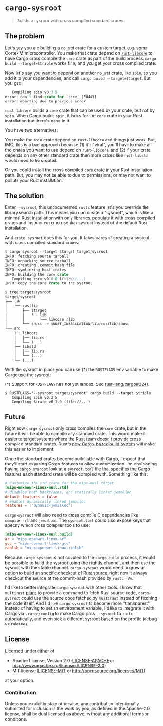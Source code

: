 # `cargo-sysroot`

> Builds a sysroot with cross compiled standard crates

## The problem

Let's say you are building a `no_std` crate for a custom target, e.g. some Cortex M microcontroller.
You make that crate depend on [`rust-libcore`] to have Cargo cross compile the `core` crate as
part of the build process. `cargo build --target=$triple` works fine, and you get your cross
compiled crate.

[`rust-libcore`]: https://crates.io/crates/rust-libcore

Now let's say you want to depend on another `no_std` crate, like [`spin`], so you add it to your
dependencies, and call `cargo build --target=$target`. But you get:

[`spin`]: https://crates.io/crates/spin/

``` rust
   Compiling spin v0.3.5
error: can't find crate for `core` [E0463]
error: aborting due to previous error
```

`rust-libcore` builds a `core` crate that can be used by your crate, but not by `spin`. When Cargo
builds `spin`, it looks for the `core` crate in your Rust installation but there's none in it.

You have two alternatives:

You make the `spin` crate depend on `rust-libcore` and things just work. But, IMO, this is a bad
approach because (1) it's "viral", you'll have to make all the crates you want to use depend on
`rust-libcore`, and (2) if your crate depends on any other standard crate then more crates like
`rust-libstd` would need to be created.

Or you could install the cross compiled `core` crate in your Rust installation path. But, you may
not be able to due to permissions, or may not want to pollute your Rust installation.

## The solution

Enter `--sysroot`, this undocumented `rustc` feature let's you override the library search path.
This means you can create a "sysroot", which is like a minimal Rust installation with only
libraries, populate it with cross compiled crates and instruct `rustc` to use that sysroot instead
of the default Rust installation.

And `crate sysroot` does this for you. It takes cares of creating a sysroot with cross compiled
standard crates:

``` rust
$ cargo sysroot --target $target target/sysroot
INFO: fetching source tarball
INFO: unpacking source tarball
INFO: creating .commit-hash file
INFO: symlinking host crates
INFO: building the core crate
   Compiling core v0.0.0 (file://...)
INFO: copy the core crate to the sysroot

$ tree target/sysroot
target/sysroot
├── lib
│   └── rustlib
│       ├── $target
│       │   └── lib
│       │       └── libcore.rlib
│       └── $host -> $RUST_INSTALLATION/lib/rustlib/$host
└── src
    ├── libcore
    │   │── lib.rs
    │   └── (...)
    ├── libstd
    │   │── lib.rs
    │   └── (...)
    └── (...)
```

With the sysroot in place you can use (*) the `RUSTFLAGS` env variable to make Cargo use the
sysroot:

(*) Support for `RUSTFLAGS` has not yet landed. See [rust-lang/cargo#2241].

[rust-lang/cargo#2241]: https://github.com/rust-lang/cargo/pull/2241

```
$ RUSTFLAGS='--sysroot target/sysroot' cargo build --target $triple
   Compiling spin v0.3.5
   Compiling $crate v0.1.0 (file://...)
```

## Future

Right now `cargo sysroot` only cross compiles the `core` crate, but in the future it will be able
to compile any standard crate. This would make it easier to target systems where the Rust team
doesn't [provide] cross compiled standard crates. Rust's [new Cargo-based build system] will make
this easier to implement.

[provide]: http://static.rust-lang.org/dist/
[new Cargo-based build system]: https://github.com/rust-lang/rust/pull/31123

Once the standard crates become build-able with Cargo, I expect that they'll start exposing Cargo
features to allow customization.  I'm envisioning having `cargo sysroot` look at a `sysroot.toml`
file  that specifies the Cargo features each standard crate will be compiled with. Something like
this:

``` toml
# Customize the std crate for the mips-musl target
[mips-unknown-linux-musl.std]
# disables both backtraces, and statically linked jemalloc
default-features = false
# enables dynamically linked jemalloc
features = ["dynamic-jemalloc"]
```

`cargo-sysroot` will also need to cross compile C dependencies like `compiler-rt` and `jemalloc`.
The `sysroot.toml` could also expose keys that specify which cross compiler tools to use:

``` toml
[mips-unknown-linux-musl.build]
ar = "mips-openwrt-linux-ar"
gcc = "mips-openwrt-linux-gcc"
ranlib = "mips-openwrt-linux-ranlib"
```

Because `cargo-sysroot` is not coupled to the `cargo build` process, it would be possible to build
the sysroot using the nightly channel, and then use the sysroot with the stable channel.
`cargo-sysroot` would need to grow an option to build an specific checkout of Rust source, right now
it always checkout the source at the commit-hash provided by `rustc -Vv`.

I'd like to better integrate `cargo-sysroot` with other tools. I know that `multirust` [plans] to
provide a command to fetch Rust source code, `cargo-sysroot` could use the source code fetched by
`multirust` instead of fetching the code itself. And I'd like `cargo-sysroot` to become more
"transparent", instead of having to set an environment variable, I'd like to integrate it with Cargo
via `.cargo/config` to make Cargo pass `--sysroot` to `rustc` automatically, and even pick a
different sysroot based on the profile (debug vs release).

[plans]: https://github.com/brson/multirust/issues/77

## License

Licensed under either of

- Apache License, Version 2.0 ([LICENSE-APACHE](LICENSE-APACHE) or
  http://www.apache.org/licenses/LICENSE-2.0)
- MIT license ([LICENSE-MIT](LICENSE-MIT) or http://opensource.org/licenses/MIT)

at your option.

### Contribution

Unless you explicitly state otherwise, any contribution intentionally submitted for inclusion in the
work by you, as defined in the Apache-2.0 license, shall be dual licensed as above, without any
additional terms or conditions.
